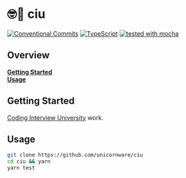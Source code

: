 # 🤓🦾 ciu

[![Conventional Commits](https://img.shields.io/badge/Conventional%20Commits-1.0.0-yellow.svg)](https://conventionalcommits.org)
[![TypeScript](https://badgen.net/badge/-/typescript?icon=typescript&label)](https://typescriptlang.org)
[![tested with mocha](https://img.shields.io/badge/tested%20with-mocha-brown?color=8d684b)](https://mochajs.org)

## Overview

**[Getting Started](#getting-started)**  
**[Usage](#usage)**

## Getting Started

[Coding Interview University][1] work.

## Usage

```zsh
git clone https://github.com/unicornware/ciu
cd ciu && yarn
yarn test
```

[1]: https://github.com/unicornware/ciu
